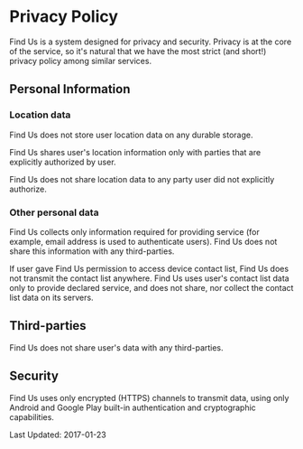 
# Privacy Policy

Find Us is a system designed for privacy and security. Privacy is at the core of the service, so it's natural that we have the most strict (and short!) privacy policy among similar services.

## Personal Information

### Location data
Find Us does not store user location data on any durable storage.

Find Us shares user's location information only with parties that are explicitly authorized by user.

Find Us does not share location data to any party user did not explicitly authorize.

### Other personal data
Find Us collects only information required for providing service (for example, email address is used to authenticate users). Find Us does not share this information with any third-parties.

If user gave Find Us permission to access device contact list, Find Us does not transmit the contact list anywhere. Find Us uses user's contact list data only to provide declared service, and does not share, nor collect the contact list data on its servers.

## Third-parties
Find Us does not share user's data with any third-parties.

## Security
Find Us uses only encrypted (HTTPS) channels to transmit data, using only Android and Google Play built-in authentication and cryptographic capabilities.


Last Updated: 2017-01-23
